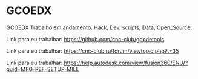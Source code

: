 # GCOEDX
GCOEDX Trabalho em andamento. Hack, Dev, scripts, Data, Open_Source.

Link para eu trabalhar: https://github.com/cnc-club/gcodetools

Link para eu trabalhar: https://cnc-club.ru/forum/viewtopic.php?t=35

Link para eu trabalhar: https://help.autodesk.com/view/fusion360/ENU/?guid=MFG-REF-SETUP-MILL
